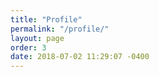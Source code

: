 ```yaml
---
title: "Profile"
permalink: "/profile/"
layout: page
order: 3
date: 2018-07-02 11:29:07 -0400
---
```

<meta http-equiv="refresh" content="0; url=http://frankm.org" />
